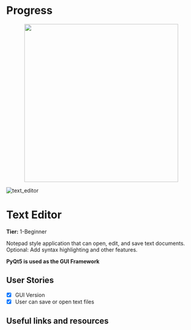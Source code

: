 # Progress

<p align="center">
  <img width="408" height="419" src="https://user-images.githubusercontent.com/64830745/83290315-17bc3280-a204-11ea-924c-928dc98a077f.gif"></img>
</p>


![text_editor]()

# Text Editor

**Tier:** 1-Beginner

Notepad style application that can open, edit, and save text documents. Optional: Add syntax highlighting and other features.

**PyQt5 is used as the GUI Framework**

## User Stories

-   [x] GUI Version
-   [x] User can save or open text files

## Useful links and resources
